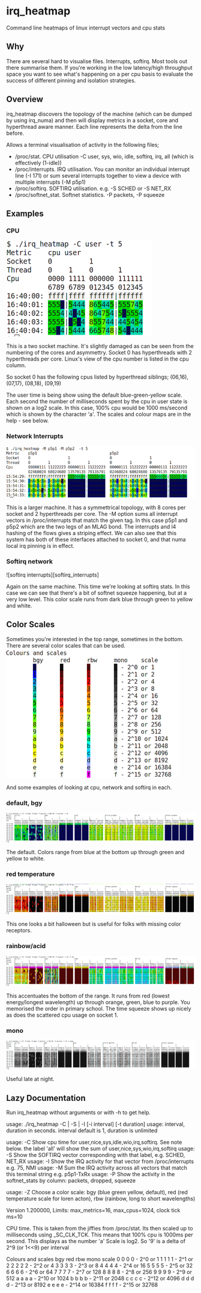 # irq_heatmap
Command line heatmaps of linux interrupt vectors and cpu stats

## Why

There are several hard to visualise files. Interrupts, softirq. Most tools out there summarise them. 
If you're working in the low latency/high throughput space you want to see what's happening on a per 
cpu basis to evaluate the success of different pinning and isolation strategies. 

## Overview 

irq_heatmap discovers the topology of the machine (which can be dumped by using irq_numa) and then will
display metrics in a socket, core and hyperthread aware manner. Each line represents the delta from the line 
before. 

Allows a terminal visualisation of activity in the following files;
- /proc/stat. CPU utilisation -C user, sys, wio, idle, softirq, irq, all (which is effectively (1-idle))
- /proc/interrupts. IRQ utilisation. You can monitor an individual interrupt line (-I 171) or sum several interrupts together to view a device with multiple interrupts (-M p5p1)
- /proc/softirq. SOFTIRQ utilisation. e.g. -S SCHED or -S NET_RX 
- /proc/softnet_stat. Softnet statistics. -P packets, -P squeeze 

## Examples

### CPU 
![simple cpu heatmap][simple_cpu]

This is a two socket machine. It's slightly damaged as can be seen from the numbering of the cores and asymmettry. 
Socket 0 has hyperthreads with 2 hyperthreads per core. Linux's view of the cpu number is listed in the cpu column.

So socket 0 has the following cpus listed by hyperthread siblings; (06,16), (07,17), (08,18), (09,19)

The user time is being show using the default blue-green-yellow scale. Each second the number of milliseconds
spent by the cpu in user state is shown on a log2 scale. In this case, 100% cpu would be 1000 ms/second which
is shown by the character 'a'. The scales and colour maps are in the help - see below. 

### Network Interrupts 
![network interrupts][network_interrupts]

This is a larger machine. It has a symmettrical topology, with 8 cores per socket and 2 hyperthreads per core. 
The -M option sums all interrupt vectors in /proc/interrupts that match the given tag. In this case p5p1 and p5p2 which 
are the two legs of an MLAG bond. The interrupts and l4 hashing of the flows gives a striping effect. We can also see that 
this system has both of these interfaces attached to socket 0, and that numa local irq pinning is in effect. 

### Softirq network 
![softirq interrupts][softirq_interrupts]

Again on the same machine. This time we're looking at softirq stats. In this case we can see that there's a bit of
softnet squeeze happening, but at a very low level. This color scale runs from dark blue through green to yellow and white. 

## Color Scales 

Sometimes you're interested in the top range, sometimes in the bottom. There are several color scales that can be used. 
![color scales][color_scales]

And some examples of looking at cpu, network and softirq in each. 

### default, bgy
![bgy heatmap][bgy_heatmap]

The default. Colors range from blue at the bottom up through green and yellow to white. 

### red temperature 
![red temperature][red_heatmap]

This one looks a bit halloween but is useful for folks with missing color receptors. 

### rainbow/acid 
![rainbow heatmap][rbw_heatmap]

This accentuates the bottom of the range. It runs from red (lowest energy/longest wavelength) up through 
orange, green, blue to purple. You memorised the order in primary school. The time squeeze shows up nicely
as does the scattered cpu usage on socket 1. 

### mono 
![monochrome heatmap][mono_heatmap]

Useful late at night. 

[simple_cpu]:https://github.com/andyphillips/irq_heatmap/raw/master/images/cpu_simple.png
[network_interrupts]:https://github.com/andyphillips/irq_heatmap/raw/master/images/network_interrupts.png
[softnet_interrupts]:https://github.com/andyphillips/irq_heatmap/raw/master/images/softnet_interrupts.png
[color_scales]:https://github.com/andyphillips/irq_heatmap/raw/master/images/color_scales.png
[bgy_heatmap]:https://github.com/andyphillips/irq_heatmap/raw/master/images/bgy_heatmap.png
[red_heatmap]:https://github.com/andyphillips/irq_heatmap/raw/master/images/red_heatmap.png
[rbw_heatmap]:https://github.com/andyphillips/irq_heatmap/raw/master/images/rbw_heatmap.png
[mono_heatmap]:https://github.com/andyphillips/irq_heatmap/raw/master/images/mono_heatmap.png

## Lazy Documentation

Run irq_heatmap without arguments or with -h to get help. 

usage: ./irq_heatmap -C | -S <label> | -I <label> [-i interval] [-t duration]
usage: interval, duration in seconds. interval default is 1, duration is unlimited

usage: -C <label> Show cpu time for user,nice,sys,idle,wio,irq,softirq. See note below.
                  the label 'all' will show the sum of user,nice,sys,wio,irq,softirq
usage: -S <label> Show the SOFTIRQ vector corresponding with that label, e.g. SCHED, NET_RX
usage: -I <label> Show the IRQ activity for that vector from /proc/interrupts e.g. 75, NMI
usage: -M <string> Sum the IRQ activity across all vectors that match this terminal string e.g. p5p1-TxRx
usage: -P <string> Show the activity in the softnet_stats by column: packets, dropped, squeeze

usage: -Z <string> Choose a color scale: bgy (blue green yellow, default), red (red temperature scale for loren acton), rbw (rainbow, long to short wavelengths)

Version 1.200000, Limits: max_metrics=16, max_cpus=1024, clock tick ms=10

CPU time. This is taken from the jiffies from /proc/stat. Its then scaled up to milliseconds using _SC_CLK_TCK.
	   This means that 100% cpu is 1000ms per second. This displays as the number 'a'
Scale is log2. So '9' is a delta of 2^9 (or 1<<9) per interval

Colours and scales
	bgy	red	rbw	mono	scale
	0	0	0	0 - 2^0 or 1
	1	1	1	1 - 2^1 or 2
	2	2	2	2 - 2^2 or 4
	3	3	3	3 - 2^3 or 8
	4	4	4	4 - 2^4 or 16
	5	5	5	5 - 2^5 or 32
	6	6	6	6 - 2^6 or 64
	7	7	7	7 - 2^7 or 128
	8	8	8	8 - 2^8 or 256
	9	9	9	9 - 2^9 or 512
	a	a	a	a - 2^10 or 1024
	b	b	b	b - 2^11 or 2048
	c	c	c	c - 2^12 or 4096
	d	d	d	d - 2^13 or 8192
	e	e	e	e - 2^14 or 16384
	f	f	f	f - 2^15 or 32768
